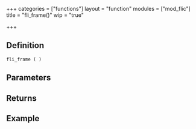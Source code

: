 +++
categories = ["functions"]
layout = "function"
modules = ["mod_flic"]
title = "fli_frame()"
wip = "true"

+++

## Definition

    fli_frame ( )

## Parameters

## Returns

## Example

```
```
